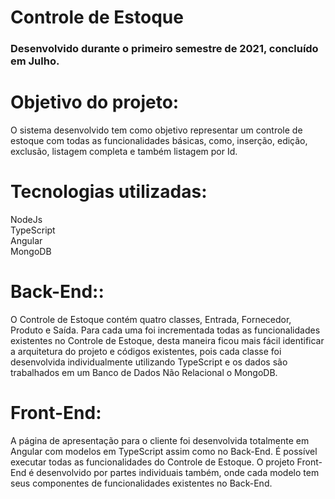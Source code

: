 # Controle de Estoque 

<h3>Desenvolvido durante o primeiro semestre de 2021, concluído em Julho.</h3>

<h1>Objetivo do projeto:</h1>
O sistema desenvolvido tem como objetivo representar um controle de estoque com todas as funcionalidades básicas, como, inserção, edição, exclusão, listagem completa e também listagem por Id. 

<h1>Tecnologias utilizadas:</h1>
NodeJs<br>
TypeScript<br>
Angular<br>
MongoDB<br>

<h1>Back-End::</h1>
O Controle de Estoque contém quatro classes, Entrada, Fornecedor, Produto e Saída. Para cada uma foi incrementada todas as funcionalidades existentes no Controle de Estoque, desta maneira ficou mais fácil identificar a arquitetura do projeto e códigos existentes, pois cada classe foi desenvolvida individualmente utilizando TypeScript e os dados são trabalhados em um Banco de Dados Não Relacional o MongoDB.

<h1>Front-End:</h1>
A página de apresentação para o cliente foi desenvolvida totalmente em Angular com modelos em TypeScript assim como no Back-End. É possível executar todas as funcionalidades do Controle de Estoque.
O projeto Front-End é desenvolvido por partes individuais também, onde cada modelo tem seus componentes de funcionalidades existentes no Back-End.
